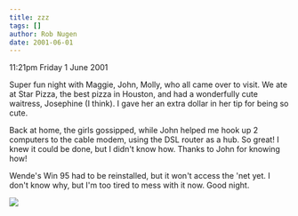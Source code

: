 ```yaml
---
title: zzz
tags: []
author: Rob Nugen
date: 2001-06-01
---
```


<p class=date>11:21pm Friday 1 June 2001</p>

<p>Super fun night with Maggie, John, Molly, who all
came over to visit.  We ate at Star Pizza, the best
pizza in Houston, and had a wonderfully cute waitress,
Josephine (I think).  I gave her an extra dollar in
her tip for being so cute.</p>

<p>Back at home, the girls gossipped, while John
helped me hook up 2 computers to the cable modem,
using the DSL router as a hub.  So great!  I knew it
could be done, but I didn't know how.  Thanks to John
for knowing how!</p>

<p>Wende's Win 95 had to be reinstalled, but it won't
access the 'net yet.  I don't know why, but I'm too
tired to mess with it now.  Good night.</p>

<p><img src="/images/rob/wL-ROB.gif"/></p>

